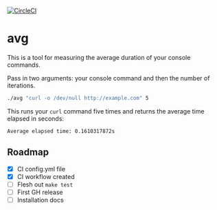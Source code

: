 [![CircleCI](https://dl.circleci.com/status-badge/img/gh/jonbaldie/avg/tree/main.svg?style=shield)](https://dl.circleci.com/status-badge/redirect/gh/jonbaldie/avg/tree/main)

# avg

This is a tool for measuring the average duration of your console commands.

Pass in two arguments: your console command and then the number of iterations. 

```bash
./avg "curl -o /dev/null http://example.com" 5
```

This runs your `curl` command five times and returns the average time elapsed in seconds:

```
Average elapsed time: 0.1610317872s
```

## Roadmap

- [x] CI config.yml file
- [x] CI workflow created
- [ ] Flesh out `make test`
- [ ] First GH release
- [ ] Installation docs

